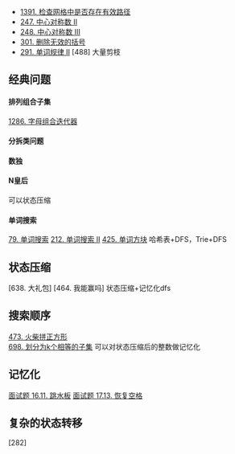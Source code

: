 
- [1391. 检查网格中是否存在有效路径](https://leetcode-cn.com/problems/check-if-there-is-a-valid-path-in-a-grid/) 
- [247. 中心对称数 II](https://leetcode-cn.com/problems/strobogrammatic-numbr-ii/)
- [248. 中心对称数 III](https://leetcode-cn.com/problems/strobogrammatic-number-iii/)
- [301. 删除无效的括号](https://leetcode-cn.com/problems/remove-invalid-parentheses/)
- [291. 单词规律 II](https://leetcode-cn.com/problems/word-pattern-ii/)
[488] 大量剪枝

## 经典问题
#### 排列组合子集
[1286. 字母组合迭代器](https://leetcode-cn.com/problems/iterator-for-combination/)

#### 分拆类问题

#### 数独

#### N皇后
可以状态压缩

#### 单词搜索
[79. 单词搜索](https://leetcode-cn.com/problems/word-search/)
[212. 单词搜索 II](https://leetcode-cn.com/problems/word-search-ii/)
[425. 单词方块](https://leetcode-cn.com/problems/word-squares/) 哈希表+DFS，Trie+DFS

## 状态压缩
[638. 大礼包]
[464. 我能赢吗] 状态压缩+记忆化dfs

## 搜索顺序
[473. 火柴拼正方形](https://leetcode-cn.com/problems/matchsticks-to-square/)  
[698. 划分为k个相等的子集](https://leetcode-cn.com/problems/partition-to-k-equal-sum-subsets/) 可以对状态压缩后的整数做记忆化

## 记忆化
[面试题 16.11. 跳水板](https://leetcode-cn.com/problems/diving-board-lcci/)
[面试题 17.13. 恢复空格](https://leetcode-cn.com/problems/re-space-lcci/)

## 复杂的状态转移
[282]
